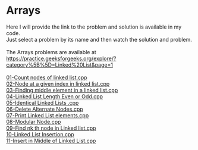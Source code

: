# Arrays
Here I will provide the link to the problem and solution is available in my code.<br>
Just select a problem by its name and then watch the solution and problem.<br>
<br>
The Arrays problems are available at https://practice.geeksforgeeks.org/explore/?category%5B%5D=Linked%20List&page=1
<br>
<br>[01-Count nodes of linked list.cpp](https://practice.geeksforgeeks.org/problems/count-nodes-of-linked-list/1)
<br>[02-Node at a given index in linked list.cpp](https://practice.geeksforgeeks.org/problems/node-at-a-given-index-in-linked-list/1)
<br>[03-Finding middle element in a linked list.cpp](https://practice.geeksforgeeks.org/problems/finding-middle-element-in-a-linked-list/1/)
<br>[04-Linked List Length Even or Odd.cpp](https://practice.geeksforgeeks.org/problems/linked-list-length-even-or-odd/1)
<br>[05-Identical Linked Lists .cpp](https://practice.geeksforgeeks.org/problems/identical-linked-lists/1)
<br>[06-Delete Alternate Nodes.cpp](https://practice.geeksforgeeks.org/problems/delete-alternate-nodes/1)
<br>[07-Print Linked List elements.cpp](https://practice.geeksforgeeks.org/problems/print-linked-list-elements/1)
<br>[08-Modular Node.cpp](https://practice.geeksforgeeks.org/problems/modular-node/1)
<br>[09-Find nk th node in Linked list.cpp](https://practice.geeksforgeeks.org/problems/find-nk-th-node-in-linked-list/1)
<br>[10-Linked List Insertion.cpp](https://practice.geeksforgeeks.org/problems/linked-list-insertion-1587115620/1)
<br>[11-Insert in Middle of Linked List.cpp](https://practice.geeksforgeeks.org/problems/insert-in-middle-of-linked-list/1)
